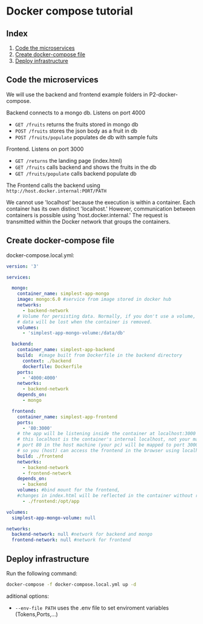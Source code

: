 # Docker compose tutorial
## Index

1. [Code the microservices](#code-the-microservices)
2. [Create docker-compose file](#create-docker-compose-file)
3. [Deploy infrastructure](#deploy-infrastructure)

## Code the microservices
We will use the backend and frontend example folders in P2-docker-compose.

Backend connects to a mongo db. Listens on port 4000
- `GET /fruits` returns the fruits stored in mongo db 
- `POST /fruits` stores the json body as a fruit in db
- `POST /fruits/populate` populates de db with sample fuits

Frontend. Listens on port 3000
- `GET /returns` the landing page (index.html)
- `GET /fruits` calls backend and shows the fruits in the db
- `GET /fruits/populate` calls backend populate db

The Frontend calls the backend using `http://host.docker.internal:PORT/PATH`

We cannot use 'localhost' because the execution is within a container. Each container has its own distinct 'localhost.' However, communication between containers is possible using 'host.docker.internal.' The request is transmitted within the Docker network that groups the containers.

## Create docker-compose file
docker-compose.local.yml:
```yml
version: '3'

services:

  mongo:
    container_name: simplest-app-mongo
    image: mongo:6.0 #service from image stored in docker hub
    networks:
      - backend-network
    # Volume for persisting data. Normally, if you don't use a volume,
    # data will be lost when the container is removed.
    volumes:
      - 'simplest-app-mongo-volume:/data/db'

  backend:
    container_name: simplest-app-backend
    build:  #image built from Dockerfile in the backend directory
      context: ./backend
      dockerfile: Dockerfile
    ports:
      - '4000:4000'
    networks:
      - backend-network
    depends_on:
      - mongo

  frontend:
    container_name: simplest-app-frontend
    ports: 
      - '80:3000'
    # the app will be listening inside the container at localhost:3000
    # this localhost is the container's internal localhost, not your machine's localhost
    # port 80 in the host machine (your pc) will be mapped to port 3000 in the container
    # so you (host) can access the frontend in the browser using localhost:80
    build: ./frontend
    networks:
      - backend-network
      - frontend-network
    depends_on:
      - backend
    volumes: #bind mount for the frontend, 
    #changes in index.html will be reflected in the container without rebuilding the image
      - ./frontend:/opt/app

volumes:
  simplest-app-mongo-volume: null

networks:
  backend-network: null #network for backend and mongo
  frontend-network: null #network for frontend

```
## Deploy infrastructure

Run the following command:
```bash
docker-compose -f docker-compose.local.yml up -d
```

aditional options: 
- `--env-file PATH` uses the .env file to set enviroment variables (Tokens,Ports,...)